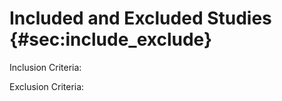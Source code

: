 # Included and Excluded Studies {#sec:include_exclude}

<!-- Scope: Inclusion and exclusion criteria. List of excluded studies with rationale for exclusion. -->
<!-- Study inclusion and exclusion criteria can sometimes best be represented as a flow diagram because studies will be excluded at different stages in the review for different reasons -->

Inclusion Criteria:


Exclusion Criteria:
